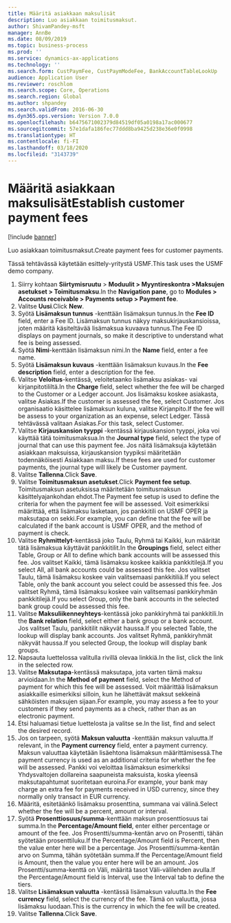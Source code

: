 ```yaml
---
title: Määritä asiakkaan maksulisät
description: Luo asiakkaan toimitusmaksut.
author: ShivamPandey-msft
manager: AnnBe
ms.date: 08/09/2019
ms.topic: business-process
ms.prod: ''
ms.service: dynamics-ax-applications
ms.technology: ''
ms.search.form: CustPaymFee, CustPaymModeFee, BankAccountTableLookUp
audience: Application User
ms.reviewer: roschlom
ms.search.scope: Core, Operations
ms.search.region: Global
ms.author: shpandey
ms.search.validFrom: 2016-06-30
ms.dyn365.ops.version: Version 7.0.0
ms.openlocfilehash: b6475671002379d84519df05a0198a17ac000677
ms.sourcegitcommit: 57e1dafa186fec77ddd8ba9425d238e36e0f0998
ms.translationtype: HT
ms.contentlocale: fi-FI
ms.lasthandoff: 03/18/2020
ms.locfileid: "3143739"
---
```

# <a name="establish-customer-payment-fees"></a><span data-ttu-id="ecd5e-103">Määritä asiakkaan maksulisät</span><span class="sxs-lookup"><span data-stu-id="ecd5e-103">Establish customer payment fees</span></span>

[!include [banner](../../includes/banner.md)]

<span data-ttu-id="ecd5e-104">Luo asiakkaan toimitusmaksut.</span><span class="sxs-lookup"><span data-stu-id="ecd5e-104">Create payment fees for customer payments.</span></span>

<span data-ttu-id="ecd5e-105">Tässä tehtävässä käytetään esittely-yritystä USMF.</span><span class="sxs-lookup"><span data-stu-id="ecd5e-105">This task uses the USMF demo company.</span></span>

1. <span data-ttu-id="ecd5e-106">Siirry kohtaan **Siirtymisruutu** > **Moduulit > Myyntireskontra >Maksujen asetukset > Toimitusmaksu**.</span><span class="sxs-lookup"><span data-stu-id="ecd5e-106">In the **Navigation pane**, go to **Modules > Accounts receivable > Payments setup > Payment fee**.</span></span>
2. <span data-ttu-id="ecd5e-107">Valitse **Uusi**.</span><span class="sxs-lookup"><span data-stu-id="ecd5e-107">Click **New**.</span></span>
3. <span data-ttu-id="ecd5e-108">Syötä **Lisämaksun tunnus** -kenttään lisämaksun tunnus.</span><span class="sxs-lookup"><span data-stu-id="ecd5e-108">In the **Fee ID** field, enter a Fee ID.</span></span> <span data-ttu-id="ecd5e-109">Lisämaksun tunnus näkyy maksukirjauskansioissa, joten määritä käsiteltävää lisämaksua kuvaava tunnus.</span><span class="sxs-lookup"><span data-stu-id="ecd5e-109">The Fee ID displays on payment journals, so make it descriptive to understand what fee is being assessed.</span></span>  
4. <span data-ttu-id="ecd5e-110">Syötä **Nimi**-kenttään lisämaksun nimi.</span><span class="sxs-lookup"><span data-stu-id="ecd5e-110">In the **Name** field, enter a fee name.</span></span>
5. <span data-ttu-id="ecd5e-111">Syötä **Lisämaksun kuvaus** -kenttään lisämaksun kuvaus.</span><span class="sxs-lookup"><span data-stu-id="ecd5e-111">In the **Fee description** field, enter a description for the fee.</span></span>
6. <span data-ttu-id="ecd5e-112">Valitse **Veloitus**-kentässä, veloitetaanko lisämaksu asiakas- vai kirjanpitotililtä.</span><span class="sxs-lookup"><span data-stu-id="ecd5e-112">In the **Charge** field, select whether the fee will be charged to the Customer or a Ledger account.</span></span> <span data-ttu-id="ecd5e-113">Jos lisämaksu koskee asiakasta, valitse Asiakas.</span><span class="sxs-lookup"><span data-stu-id="ecd5e-113">If the customer is assessed the fee, select Customer.</span></span> <span data-ttu-id="ecd5e-114">Jos organisaatio käsittelee lisämaksun kuluna, valitse Kirjanpito.</span><span class="sxs-lookup"><span data-stu-id="ecd5e-114">If the fee will be assess to your organization as an expense, select Ledger.</span></span> <span data-ttu-id="ecd5e-115">Tässä tehtävässä valitaan Asiakas.</span><span class="sxs-lookup"><span data-stu-id="ecd5e-115">For this task, select Customer.</span></span>  
7. <span data-ttu-id="ecd5e-116">Valitse **Kirjauskansion tyyppi** -kentässä kirjauskansion tyyppi, joka voi käyttää tätä toimitusmaksua.</span><span class="sxs-lookup"><span data-stu-id="ecd5e-116">In the **Journal type** field, select the type of journal that can use this payment fee.</span></span> <span data-ttu-id="ecd5e-117">Jos näitä lisämaksuja käytetään asiakkaan maksuissa, kirjauskansion tyypiksi määritetään todennäköisesti Asiakkaan maksu.</span><span class="sxs-lookup"><span data-stu-id="ecd5e-117">If these fees are used for customer payments, the journal type will likely be Customer payment.</span></span>  
8. <span data-ttu-id="ecd5e-118">Valitse **Tallenna**.</span><span class="sxs-lookup"><span data-stu-id="ecd5e-118">Click **Save**.</span></span>
9. <span data-ttu-id="ecd5e-119">Valitse **Toimitusmaksun asetukset**.</span><span class="sxs-lookup"><span data-stu-id="ecd5e-119">Click **Payment fee setup**.</span></span> <span data-ttu-id="ecd5e-120">Toimitusmaksun asetuksissa määritetään toimitusmaksun käsittelyajankohdan ehdot.</span><span class="sxs-lookup"><span data-stu-id="ecd5e-120">The Payment fee setup is used to define the criteria for when the payment fee will be assessed.</span></span>  <span data-ttu-id="ecd5e-121">Voit esimerkiksi määrittää, että lisämaksu lasketaan, jos pankkitili on USMF OPER ja maksutapa on sekki.</span><span class="sxs-lookup"><span data-stu-id="ecd5e-121">For example, you can define that the fee will be calculated if the bank account is USMF OPER, and the method of payment is check.</span></span>  
10. <span data-ttu-id="ecd5e-122">Valitse **Ryhmittelyt**-kentässä joko Taulu, Ryhmä tai Kaikki, kun määrität tätä lisämaksua käyttävät pankkitilit.</span><span class="sxs-lookup"><span data-stu-id="ecd5e-122">In the **Groupings** field, select either Table, Group or All to define which bank accounts will be assessed this fee.</span></span> <span data-ttu-id="ecd5e-123">Jos valitset Kaikki, tämä lisämaksu koskee kaikkia pankkitilejä.</span><span class="sxs-lookup"><span data-stu-id="ecd5e-123">If you select All, all bank accounts could be assessed this fee.</span></span>  <span data-ttu-id="ecd5e-124">Jos valitset Taulu, tämä lisämaksu koskee vain valitsemaasi pankkitiliä.</span><span class="sxs-lookup"><span data-stu-id="ecd5e-124">If you select Table, only the bank account you select could be assessed this fee.</span></span> <span data-ttu-id="ecd5e-125">Jos valitset Ryhmä, tämä lisämaksu koskee vain valitsemasi pankkiryhmän pankkitilejä.</span><span class="sxs-lookup"><span data-stu-id="ecd5e-125">If you select Group, only the bank accounts in the selected bank group could be assessed this fee.</span></span>  
11. <span data-ttu-id="ecd5e-126">Valitse **Maksuliikenneyhteys**-kentässä joko pankkiryhmä tai pankkitili.</span><span class="sxs-lookup"><span data-stu-id="ecd5e-126">In the **Bank relation** field, select either a bank group or a bank account.</span></span> <span data-ttu-id="ecd5e-127">Jos valitset Taulu, pankkitilit näkyvät haussa.</span><span class="sxs-lookup"><span data-stu-id="ecd5e-127">If you selected Table, the lookup will display bank accounts.</span></span> <span data-ttu-id="ecd5e-128">Jos valitset Ryhmä, pankkiryhmät näkyvät haussa.</span><span class="sxs-lookup"><span data-stu-id="ecd5e-128">If you selected Group, the lookup will display bank groups.</span></span>  
12. <span data-ttu-id="ecd5e-129">Napsauta luettelossa valitulla rivillä olevaa linkkiä.</span><span class="sxs-lookup"><span data-stu-id="ecd5e-129">In the list, click the link in the selected row.</span></span>
13. <span data-ttu-id="ecd5e-130">Valitse **Maksutapa**-kentässä maksutapa, jota varten tämä maksu arvioidaan.</span><span class="sxs-lookup"><span data-stu-id="ecd5e-130">In the **Method of payment** field, select the Method of payment for which this fee will be assessed.</span></span> <span data-ttu-id="ecd5e-131">Voit määrittää lisämaksun asiakkaille esimerkiksi silloin, kun he lähettävät maksut sekkeinä sähköisten maksujen sijaan.</span><span class="sxs-lookup"><span data-stu-id="ecd5e-131">For example, you may assess a fee to your customers if they send payments as a check, rather than as an electronic payment.</span></span>  
14. <span data-ttu-id="ecd5e-132">Etsi haluamasi tietue luettelosta ja valitse se.</span><span class="sxs-lookup"><span data-stu-id="ecd5e-132">In the list, find and select the desired record.</span></span>
15. <span data-ttu-id="ecd5e-133">Jos on tarpeen, syötä **Maksun valuutta** -kenttään maksun valuutta.</span><span class="sxs-lookup"><span data-stu-id="ecd5e-133">If relevant, in the **Payment currency** field, enter a payment currency.</span></span> <span data-ttu-id="ecd5e-134">Maksun valuuttaa käytetään lisäehtona lisämaksun määrittämisessä.</span><span class="sxs-lookup"><span data-stu-id="ecd5e-134">The payment currency is used as an additional criteria for whether the fee will be assessed.</span></span>  <span data-ttu-id="ecd5e-135">Pankki voi veloittaa lisämaksun esimerkiksi Yhdysvaltojen dollareina saapuneista maksuista, koska yleensä maksutapahtumat suoritetaan euroina.</span><span class="sxs-lookup"><span data-stu-id="ecd5e-135">For example, your bank may charge an extra fee for payments received in USD currency, since they normally only transact in EUR currency.</span></span>  
16. <span data-ttu-id="ecd5e-136">Määritä, esitetäänkö lisämaksu prosenttina, summana vai välinä.</span><span class="sxs-lookup"><span data-stu-id="ecd5e-136">Select whether the fee will be a percent, amount or interval.</span></span>
17. <span data-ttu-id="ecd5e-137">Syötä **Prosenttiosuus/summa**-kenttään maksun prosenttiosuus tai summa.</span><span class="sxs-lookup"><span data-stu-id="ecd5e-137">In the **Percentage/Amount field**, enter either percentage or amount of the fee.</span></span> <span data-ttu-id="ecd5e-138">Jos Prosentti/summa-kentän arvo on Prosentti, tähän syötetään prosenttiluku.</span><span class="sxs-lookup"><span data-stu-id="ecd5e-138">If the Percentage/Amount field is Percent, then the value enter here will be a percentage.</span></span> <span data-ttu-id="ecd5e-139">Jos Prosentti/summa-kentän arvo on Summa, tähän syötetään summa.</span><span class="sxs-lookup"><span data-stu-id="ecd5e-139">If the Percentage/Amount field is Amount, then the value you enter here will be an amount.</span></span> <span data-ttu-id="ecd5e-140">Jos Prosentti/summa-kenttä on Väli, määritä tasot Väli-välilehden avulla.</span><span class="sxs-lookup"><span data-stu-id="ecd5e-140">If the Percentage/Amount field is Interval, use the Interval tab to define the tiers.</span></span>  
18. <span data-ttu-id="ecd5e-141">Valitse **Lisämaksun valuutta** -kentässä lisämaksun valuutta.</span><span class="sxs-lookup"><span data-stu-id="ecd5e-141">In the **Fee currency** field, select the currency of the fee.</span></span> <span data-ttu-id="ecd5e-142">Tämä on valuutta, jossa lisämaksu luodaan.</span><span class="sxs-lookup"><span data-stu-id="ecd5e-142">This is the currency in which the fee will be created.</span></span>  
19. <span data-ttu-id="ecd5e-143">Valitse **Tallenna**.</span><span class="sxs-lookup"><span data-stu-id="ecd5e-143">Click **Save**.</span></span>

